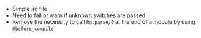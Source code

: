 * Simple .rc file
* Need to fail or warn if unknown switches are passed
* Remove the necessity to call `Ra.parse/0` at the end of a mdoule by using
  `@before_compile`
